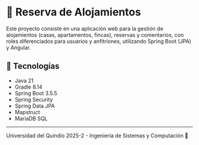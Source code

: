 # 🏡 Reserva de Alojamientos

Este proyecto consiste en una aplicación web para la gestión de alojamientos (casas, apartamentos, fincas), reservas y comentarios, con roles diferenciados para usuarios y anfitriones, utilizando Spring Boot (JPA) y Angular.

## 🚀 Tecnologías

- Java 21
- Gradle 8.14
- Spring Boot 3.5.5
- Spring Security
- Spring Data JPA
- Mapstruct 
- MariaDB SQL

---

Universidad del Quindío 2025-2 - Ingeniería de Sistemas y Computación 💚
